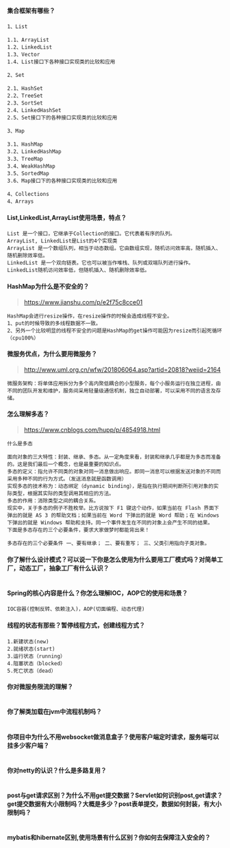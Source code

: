 

#### 集合框架有哪些？

```
1、List

1.1、ArrayList
1.2、LinkedList
1.3、Vector
1.4、List接口下各种接口实现类的比较和应用

2、Set

2.1、HashSet
2.2、TreeSet
2.3、SortSet
2.4、LinkedHashSet
2.5、Set接口下的各种接口实现类的比较和应用

3、Map

3.1、HashMap
3.2、LinkedHashMap
3.3、TreeMap
3.4、WeakHashMap
3.5、SortedMap
3.6、Map接口下的各种接口实现类的比较和应用

4、Collections
4、Arrays
```
#### List,LinkedList,ArrayList使用场景，特点？

```
List 是一个接口，它继承于Collection的接口。它代表着有序的队列。
ArrayList, LinkedList是List的4个实现类
ArrayList 是一个数组队列，相当于动态数组。它由数组实现，随机访问效率高，随机插入、随机删除效率低。
LinkedList 是一个双向链表。它也可以被当作堆栈、队列或双端队列进行操作。LinkedList随机访问效率低，但随机插入、随机删除效率低。
```
#### HashMap为什么是不安全的？

> https://www.jianshu.com/p/e2f75c8cce01
```
HashMap会进行resize操作，在resize操作的时候会造成线程不安全。
1、put的时候导致的多线程数据不一致。
2、另外一个比较明显的线程不安全的问题是HashMap的get操作可能因为resize而引起死循环（cpu100%）
```
#### 微服务优点，为什么要用微服务？

> http://www.uml.org.cn/wfw/201806064.asp?artid=20818?weiid=2164
```
微服务架构：将单体应用拆分为多个高内聚低耦合的小型服务，每个小服务运行在独立进程，由不同的团队开发和维护，服务间采用轻量级通信机制，独立自动部署，可以采用不同的语言及存储。
```
#### 怎么理解多态？

> https://www.cnblogs.com/hupp/p/4854918.html
```
什么是多态

面向对象的三大特性：封装、继承、多态。从一定角度来看，封装和继承几乎都是为多态而准备的。这是我们最后一个概念，也是最重要的知识点。
多态的定义：指允许不同类的对象对同一消息做出响应。即同一消息可以根据发送对象的不同而采用多种不同的行为方式。（发送消息就是函数调用）
实现多态的技术称为：动态绑定（dynamic binding），是指在执行期间判断所引用对象的实际类型，根据其实际的类型调用其相应的方法。
多态的作用：消除类型之间的耦合关系。
现实中，关于多态的例子不胜枚举。比方说按下 F1 键这个动作，如果当前在 Flash 界面下弹出的就是 AS 3 的帮助文档；如果当前在 Word 下弹出的就是 Word 帮助；在 Windows 下弹出的就是 Windows 帮助和支持。同一个事件发生在不同的对象上会产生不同的结果。
下面是多态存在的三个必要条件，要求大家做梦时都能背出来！

多态存在的三个必要条件 一、要有继承； 二、要有重写； 三、父类引用指向子类对象。

```
#### 你了解什么设计模式？可以说一下你是怎么使用为什么要用工厂模式吗？对简单工厂，动态工厂，抽象工厂有什么认识？

```

```
#### Spring的核心内容是什么？你怎么理解IOC，AOP它的使用和场景？

```
IOC容器(控制反转、依赖注入)，AOP(切面编程、动态代理)

```
#### 线程的状态有那些？暂停线程方式，创建线程方式？

```
1.新建状态(new)
2.就绪状态(start)
3.运行状态（running）
4.阻塞状态（blocked）
5.死亡状态（dead）
```
#### 你对微服务限流的理解？

```

```
#### 你了解类加载在jvm中流程机制吗？

```

```
#### 你项目中为什么不用websocket做消息盒子？使用客户端定时请求，服务端可以挂多少客户端？

```

```
#### 你对netty的认识？什么是多路复用？

```

```
#### post与get请求区别？为什么不用get提交数据？Servlet如何识别post,get请求？get提交数据有大小限制吗？大概是多少？post表单提交，数据如何封装，有大小限制吗？

```

```
#### mybatis和hibernate区别,使用场景有什么区别？你如何去保障注入安全的？

```

```